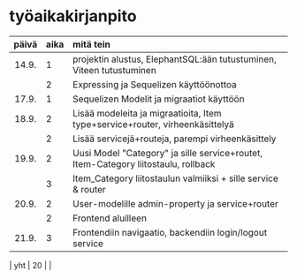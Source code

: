 # työaikakirjanpito

| päivä | aika | mitä tein                                                                          |
| :---: | :--- | :--------------------------------------------------------------------------------- |
| 14.9. | 1    | projektin alustus, ElephantSQL:ään tutustuminen, Viteen tutustuminen               |
|       | 2    | Expressing ja Sequelizen käyttöönottoa                                             |
| 17.9. | 1    | Sequelizen Modelit ja migraatiot käyttöön                                          |
| 18.9. | 2    | Lisää modeleita ja migraatioita, Item type+service+router, virheenkäsittelyä       |
|       | 2    | Lisää servicejä+routeja, parempi virheenkäsittely                                  |
| 19.9. | 2    | Uusi Model "Category" ja sille service+routet, Item-Category liitostaulu, rollback |
|       | 3    | Item_Category liitostaulun valmiiksi + sille service & router                      |
| 20.9. | 2    | User-modelille admin-property ja service+router                                    |
|       | 2    | Frontend aluilleen                                                                 |
| 21.9. | 3    | Frontendiin navigaatio, backendiin login/logout service                            |

| yht | 20 | |
